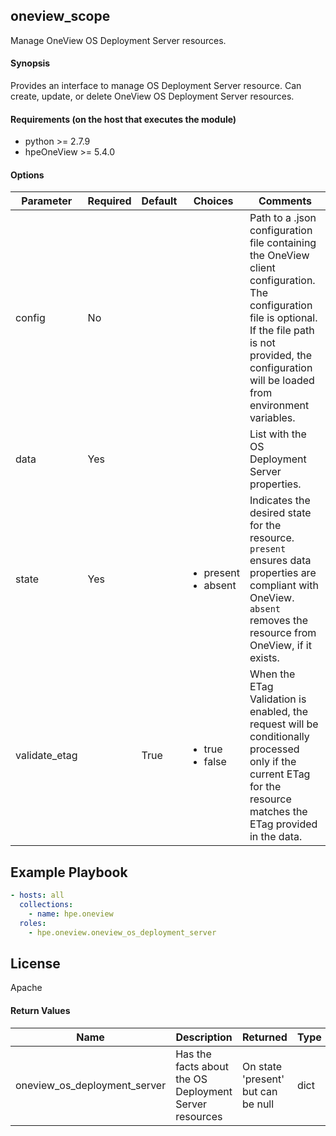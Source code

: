 ## oneview_scope
Manage OneView OS Deployment Server resources.

#### Synopsis
 Provides an interface to manage OS Deployment Server resource. Can create, update, or delete OneView OS Deployment Server resources.

#### Requirements (on the host that executes the module)
  * python >= 2.7.9
  * hpeOneView >= 5.4.0

#### Options

| Parameter     | Required    | Default  | Choices    | Comments |
| ------------- |-------------| ---------|----------- |--------- |
| config  |   No  |  | |  Path to a .json configuration file containing the OneView client configuration. The configuration file is optional. If the file path is not provided, the configuration will be loaded from environment variables.  |
| data  |   Yes  |  | |  List with the OS Deployment Server properties.  |
| state  |  Yes |  | <ul> <li>present</li>  <li>absent</li>  </ul> |  Indicates the desired state for the resource. `present` ensures data properties are compliant with OneView. `absent` removes the resource from OneView, if it exists.
| validate_etag  |   |  True  | <ul> <li>true</li>  <li>false</li> </ul> |  When the ETag Validation is enabled, the request will be conditionally processed only if the current ETag for the resource matches the ETag provided in the data.  |


## Example Playbook

```yaml
- hosts: all
  collections:
    - name: hpe.oneview
  roles:
    - hpe.oneview.oneview_os_deployment_server
```

## License

Apache

#### Return Values

| Name          | Description  | Returned | Type       |
| ------------- |-------------| ---------|----------- |
| oneview_os_deployment_server   | Has the facts about the OS Deployment Server resources |  On state 'present' but can be null |  dict |
